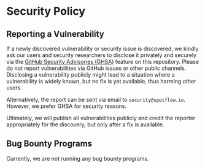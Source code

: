 # Security Policy

## Reporting a Vulnerability

If a newly discovered vulnerability or security issue is discovered, we kindly ask our users and security researchers to disclose it privately and securely via the [GitHub Security Advisories (GHSA)](https://github.com/spotflow-io/device-sdk/security/advisories/new) feature on this repository. Please do not report vulnerabilities via GitHub issues or other public channels. Disclosing a vulnerability publicly might lead to a situation where a vulnerability is widely known, but no fix is yet available, thus harming other users.

Alternatively, the report can be sent via email to `security@spotflow.io`. However, we prefer GHSA for security reasons.

Ultimately, we will publish all vulnerabilities publicly and credit the reporter appropriately for the discovery, but only after a fix is available.

## Bug Bounty Programs

Currently, we are not running any bug bounty programs.
